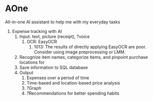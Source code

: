 # AOne
All-in-one AI assistant to help me with my everyday tasks

1. Expense tracking with AI
    1. Input: text, picture (receipt), ?voice
        1. OCR: EasyOCR
            1. 1013: The results of directly applying EasyOCR are poor. Consider using image preprocessing or LMM.
    2. Recognize item names, categorize items, and pinpoint purchase locations for
    3. Save information to SQL database
    4. Output
        1. Expenses over a period of time
        2. Time-based and location-based price analysis
        3. ?Graph
        4. ?Recommendations for better spending habits

